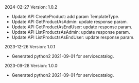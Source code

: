 2024-02-27 Version: 1.0.2
- Update API CreateProduct: add param TemplateType.
- Update API GetProductAsAdmin: update response param.
- Update API GetProductAsEndUser: update response param.
- Update API ListProductsAsAdmin: update response param.
- Update API ListProductsAsEndUser: update response param.


2023-12-26 Version: 1.0.1
- Generated python2 2021-09-01 for servicecatalog.

2023-09-28 Version: 1.0.0
- Generated python2 2021-09-01 for servicecatalog.

